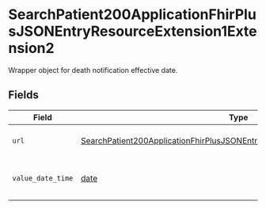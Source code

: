 # SearchPatient200ApplicationFhirPlusJSONEntryResourceExtension1Extension2

Wrapper object for death notification effective date.


## Fields

| Field                                                                                                                                                                                 | Type                                                                                                                                                                                  | Required                                                                                                                                                                              | Description                                                                                                                                                                           | Example                                                                                                                                                                               |
| ------------------------------------------------------------------------------------------------------------------------------------------------------------------------------------- | ------------------------------------------------------------------------------------------------------------------------------------------------------------------------------------- | ------------------------------------------------------------------------------------------------------------------------------------------------------------------------------------- | ------------------------------------------------------------------------------------------------------------------------------------------------------------------------------------- | ------------------------------------------------------------------------------------------------------------------------------------------------------------------------------------- |
| `url`                                                                                                                                                                                 | [SearchPatient200ApplicationFhirPlusJSONEntryResourceExtension1Extension2URL](../../models/operations/searchpatient200applicationfhirplusjsonentryresourceextension1extension2url.md) | :heavy_check_mark:                                                                                                                                                                    | Key of this object. Always `systemEffectiveDate`.                                                                                                                                     |                                                                                                                                                                                       |
| `value_date_time`                                                                                                                                                                     | [date](https://docs.python.org/3/library/datetime.html#date-objects)                                                                                                                  | :heavy_check_mark:                                                                                                                                                                    | Date and time at which death notification status took effect.                                                                                                                         | 2010-10-22T00:00:00+00:00                                                                                                                                                             |